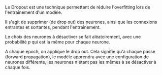 Le Dropout est une technique permettant de réduire l'overfitting lors de l'entraînement d'un modèle.

Il s'agit de supprimer (de drop out) des neurones, ainsi que les connexions entrantes et sortantes, pendant l'entraînement.

Le choix des neurones à désactiver se fait aléatoirement, avec une probabilité $p$ qui est la même pour chaque neurone.

A chaque epoch, on applique le drop out. Cela signifie qu'à chaque passe (forward propagation), le modèle apprendra avec une configuration de neurones différente, les neurones n'étant pas les mêmes à se désactiver à chaque fois.


